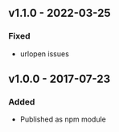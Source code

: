 
## v1.1.0 - 2022-03-25
### Fixed
- urlopen issues

## v1.0.0 - 2017-07-23
### Added
- Published as npm module
